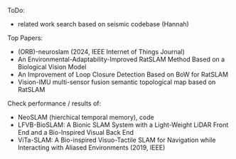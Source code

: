 ToDo:
- related work search based on seismic codebase (Hannah)

Top Papers:
- (ORB)-neuroslam (2024, IEEE Internet of Things Journal)
- An Environmental-Adaptability-Improved RatSLAM Method Based on a Biological Vision Model
- An Improvement of Loop Closure Detection Based on BoW for RatSLAM
- Vision-IMU multi-sensor fusion semantic topological map based on RatSLAM

Check performance / results of:
- NeoSLAM (hierchical temporal memory), code
- LFVB-BioSLAM: A Bionic SLAM System with a Light-Weight LiDAR Front End and a Bio-Inspired Visual Back End
- ViTa-SLAM: A Bio-inspired Visuo-Tactile SLAM for Navigation while Interacting with Aliased Environments (2019, IEEE)